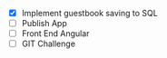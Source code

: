 - [x] Implement guestbook saving to SQL
- [ ] Publish App
- [ ] Front End Angular
- [ ] GIT Challenge